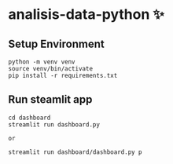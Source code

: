 # analisis-data-python ✨

## Setup Environment

```
python -m venv venv
source venv/bin/activate
pip install -r requirements.txt
```

## Run steamlit app

```
cd dashboard
streamlit run dashboard.py

or

streamlit run dashboard/dashboard.py p
```
